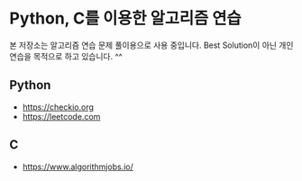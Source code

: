 # Python, C를 이용한 알고리즘 연습

본 저장소는 알고리즘 연습 문제 풀이용으로 사용 중입니다. Best Solution이 아닌 개인 연습을 목적으로 하고 있습니다. ^^

## Python
* https://checkio.org
* https://leetcode.com

## C
* https://www.algorithmjobs.io/
